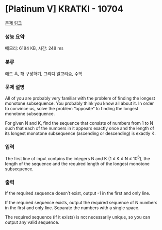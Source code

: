# [Platinum V] KRATKI - 10704 

[문제 링크](https://www.acmicpc.net/problem/10704) 

### 성능 요약

메모리: 6184 KB, 시간: 248 ms

### 분류

애드 혹, 해 구성하기, 그리디 알고리즘, 수학

### 문제 설명

<p>All of you are probably very familiar with the problem of finding the longest monotone subsequence. You probably think you know all about it. In order to convince us, solve the problem “opposite” to finding the longest monotone subsequence.</p>

<p>For given N and K, find the sequence that consists of numbers from 1 to N such that each of the numbers in it appears exactly once and the length of its longest monotone subsequence (ascending or descending) is exactly K.</p>

### 입력 

 <p>The first line of input contains the integers N and K (1 ≤ K ≤ N ≤ 10<sup>6</sup>), the length of the sequence and the required length of the longest monotone subsequence.</p>

### 출력 

 <p>If the required sequence doesn’t exist, output -1 in the first and only line.</p>

<p>If the required sequence exists, output the required sequence of N numbers in the first and only line. Separate the numbers with a single space.</p>

<p>The required sequence (if it exists) is not necessarily unique, so you can output any valid sequence.</p>

